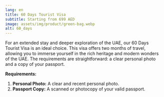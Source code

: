 ```yaml
---
lang: en
title: 60 Days Tourist Visa
subtitle: Starting from 699 AED
image: assets/img/product/green-bag.webp
alt: 60_days
---
```


For an extended stay and deeper exploration of the UAE, our 60 Days Tourist Visa is an ideal choice. This visa offers two months of travel, allowing you to immerse yourself in the rich heritage and modern wonders of the UAE. The requirements are straightforward: a clear personal photo and a copy of your passport.

**Requirements:**
1. **Personal Photo:** A clear and recent personal photo.
2. **Passport Copy:** A scanned or photocopy of your valid passport.